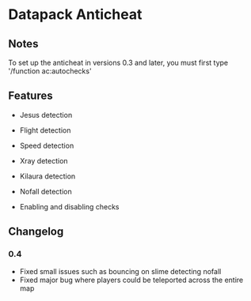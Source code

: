 # Datapack Anticheat

## Notes
To set up the anticheat in versions 0.3 and later, you must first type '/function ac:autochecks'

## Features
* Jesus detection
* Flight detection
* Speed detection
* Xray detection
* Kilaura detection
* Nofall detection

* Enabling and disabling checks

## Changelog
### 0.4
* Fixed small issues such as bouncing on slime detecting nofall
* Fixed major bug where players could be teleported across the entire map
